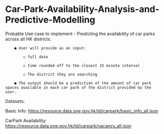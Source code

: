 # Car-Park-Availability-Analysis-and-Predictive-Modelling

Probable Use case to implement - Predicting the availability of car parks across all HK districts.

        ● User will provide as an input:

            ○ full date

            ○ time rounded off to the closest 15 minute interval

            ○ The district they are searching

        ● The output should be a prediction of the amount of car park spaces available in each car park of the district provided by the user.


Datasets:

Basic Info: https://resource.data.one.gov.hk/td/carpark/basic_info_all.json

CarPark Availability: https://resource.data.one.gov.hk/td/carpark/vacancy_all.json
